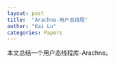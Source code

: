 ```yaml
---
layout: post
title:  "Arachne-用户态线程"
author: "Kai Lu"
categories: Papers
---
```


本文总结一个用户态线程库-Arachne。

<div  align="center">  
<object data="../files/用户态线程Arachne.pdf" width="1000" height="1000" type='application/pdf'/>
</div>
